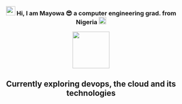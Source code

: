<h3 align="center"> <img src="https://media.giphy.com/media/hvRJCLFzcasrR4ia7z/giphy.gif" width="25">  
  Hi, I am Mayowa 😎 a computer engineering grad. from Nigeria
  <img src="https://cdn.countryflags.com/thumbs/nigeria/flag-round-250.png" width="20">
</h3>

<div id="header" align="center">
  <img src="https://i.gifer.com/6t02.gif" width="100"/>
</div>

<h2 align="center"> 
  Currently exploring devops, the cloud and its technologies
</h2>  
